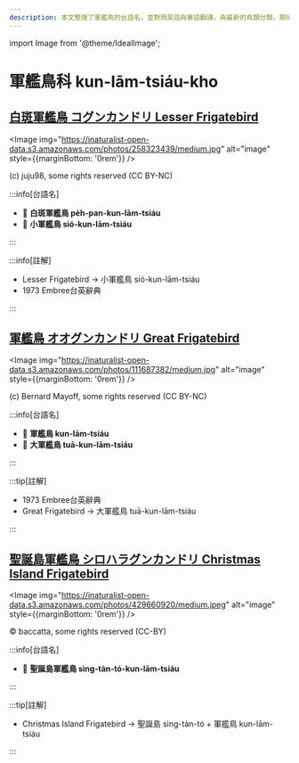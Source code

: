 ```yaml
---
description: 本文整理了軍艦鳥的台語名，並對照英語與華語翻譯，與最新的鳥類分類，期待能夠供未來的台語鳥類圖鑑當作參考
---
```


import Image from '@theme/IdealImage';

# 軍艦鳥科 kun-lām-tsiáu-kho

## [白斑軍艦鳥 コグンカンドリ Lesser Frigatebird](https://ebird.org/species/lesfri)

<Image img="https://inaturalist-open-data.s3.amazonaws.com/photos/258323439/medium.jpg" alt="image" style={{marginBottom: '0rem'}} />

<p className="image-caption">
(c) juju98, some rights reserved (CC BY-NC)
</p>

:::info[台語名]

- 🎯 **白斑軍艦鳥 pe̍h-pan-kun-lām-tsiáu**
- 🎯 **小軍艦鳥 sió-kun-lām-tsiáu**

:::

:::info[註解]

- Lesser Frigatebird -> 小軍艦鳥 sió-kun-lām-tsiáu
- 1973 Embree台英辭典

:::

## [軍艦鳥 オオグンカンドリ Great Frigatebird](https://ebird.org/species/grefri)

<Image img="https://inaturalist-open-data.s3.amazonaws.com/photos/111687382/medium.jpg" alt="image" style={{marginBottom: '0rem'}} />

<p className="image-caption">
(c) Bernard Mayoff, some rights reserved (CC BY-NC)
</p>

:::info[台語名]

- 🎯 **軍艦鳥 kun-lām-tsiáu**
- 🎯 **大軍艦鳥 tuā-kun-lām-tsiáu**

:::

:::tip[註解]

- 1973 Embree台英辭典
- Great Frigatebird -> 大軍艦鳥 tuā-kun-lām-tsiáu

:::

## [聖誕島軍艦鳥 シロハラグンカンドリ Christmas Island Frigatebird](https://ebird.org/species/chifri1)

<Image img="https://inaturalist-open-data.s3.amazonaws.com/photos/429660920/medium.jpeg" alt="image" style={{marginBottom: '0rem'}} />

<p className="image-caption">
© baccatta, some rights reserved (CC-BY)
</p>

:::info[台語名]

- 🎯 **聖誕島軍艦鳥 sìng-tàn-tó-kun-lām-tsiáu**

:::

:::tip[註解]

- Christmas Island Frigatebird -> 聖誕島 sìng-tàn-tó + 軍艦鳥 kun-lām-tsiáu

:::

